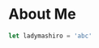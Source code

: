 # About Me

<Card title="Vuepress" text="Blablablabla" img="vuepress-logo.png"/>

<Card title="Vue" text="Blabla" img="vue.png" secondary />

```js
let ladymashiro = 'abc'
```

<Card title="Vue" text="Blabla" img="vue.png" info />

<Card text="test" warning />

<Card text="bla" danger />

<Card text="bla" success />